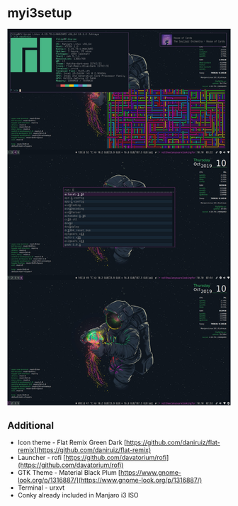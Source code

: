 # myi3setup


![my setup](https://github.com/fpaskali/myi3setup/blob/master/preview.jpg)

## Additional

* Icon theme - Flat Remix Green Dark [https://github.com/daniruiz/flat-remix](https://github.com/daniruiz/flat-remix)
* Launcher - rofi [https://github.com/davatorium/rofi](https://github.com/davatorium/rofi)
* GTK Theme - Material Black Plum [https://www.gnome-look.org/p/1316887/](https://www.gnome-look.org/p/1316887/)
* Terminal - urxvt 
* Conky already included in Manjaro i3 ISO
